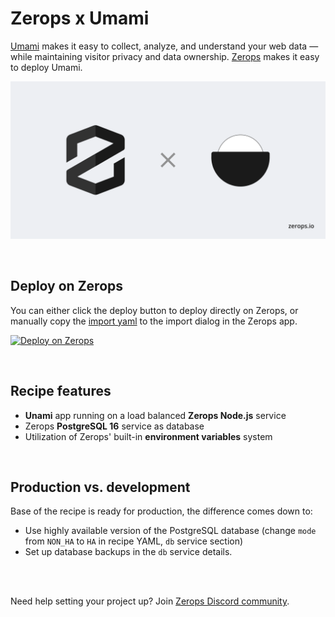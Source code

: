 # Zerops x Umami
[Umami](https://umami.is/) makes it easy to collect, analyze, and understand your web data — while maintaining visitor privacy and data ownership. [Zerops](https://zerops.io) makes it easy to deploy Umami.

![unami](https://github.com/zeropsio/recipe-shared-assets/blob/main/covers/svg/recipe-umami.svg)

<br />

## Deploy on Zerops
You can either click the deploy button to deploy directly on Zerops, or manually copy the [import yaml](https://github.com/zeropsio/recipe-unami/blob/main/zerops-project-import.yml) to the import dialog in the Zerops app.

[![Deploy on Zerops](https://github.com/zeropsio/recipe-shared-assets/blob/main/deploy-button/green/deploy-button.svg)](https://app.zerops.io/recipe/unami)

<br/>

## Recipe features
- **Unami** app running on a load balanced **Zerops Node.js** service
- Zerops **PostgreSQL 16** service as database
- Utilization of Zerops' built-in **environment variables** system

<br/>

## Production vs. development

Base of the recipe is ready for production, the difference comes down to:

- Use highly available version of the PostgreSQL database (change `mode` from `NON_HA` to `HA` in recipe YAML, `db` service section)
- Set up database backups in the `db` service details.

<br/>
<br/>

Need help setting your project up? Join [Zerops Discord community](https://discord.com/invite/WDvCZ54).


